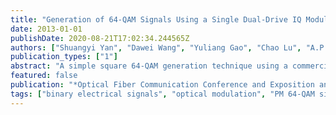 ```yaml
---
title: "Generation of 64-QAM Signals Using a Single Dual-Drive IQ Modulator Driven by 4-Level and Binary Electrical Signals"
date: 2013-01-01
publishDate: 2020-08-21T17:02:34.244565Z
authors: ["Shuangyi Yan", "Dawei Wang", "Yuliang Gao", "Chao Lu", "A.P.T. Lau", "Yupeng Zhu", "Yongheng Dai", "Xiaogeng Xu"]
publication_types: ["1"]
abstract: "A simple square 64-QAM generation technique using a commercially available dual-drive IQ modulator driven by 4-level and binary electrical signals is proposed. Polarization multiplexed (PM) 64-QAM signals at 20Gbaud/s are experimentally demonstrated."
featured: false
publication: "*Optical Fiber Communication Conference and Exposition and the National Fiber Optic Engineers Conference (OFC/NFOEC), 2013*"
tags: ["binary electrical signals", "optical modulation", "PM 64-QAM signals", "polarization multiplexed 64-QAM signals", "quadrature amplitude modulation", "single dual-drive IQ modulator"]
---
```


